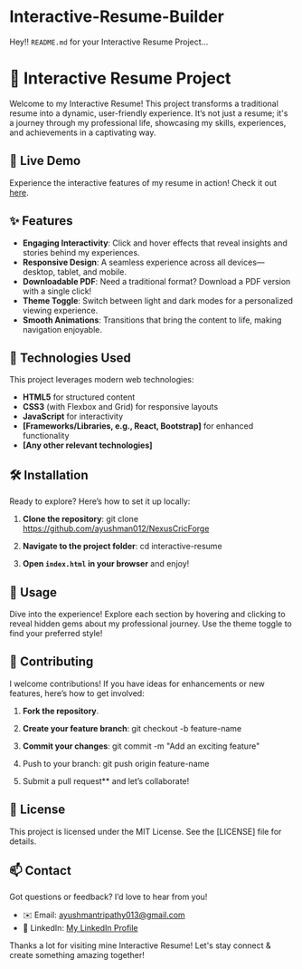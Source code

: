 # Interactive-Resume-Builder
Hey!! `README.md` for your Interactive Resume Project...
# 🌟 Interactive Resume Project
Welcome to my Interactive Resume! This project transforms a traditional resume into a dynamic, user-friendly experience. It’s not just a resume; it's a journey through my professional life, showcasing my skills, experiences, and achievements in a captivating way.

## 🚀 Live Demo

Experience the interactive features of my resume in action!
Check it out [here](https://github.com/ayushman012/NexusCricForge).

## ✨ Features

- **Engaging Interactivity**: Click and hover effects that reveal insights and stories behind my experiences.
- **Responsive Design**: A seamless experience across all devices—desktop, tablet, and mobile.
- **Downloadable PDF**: Need a traditional format? Download a PDF version with a single click!
- **Theme Toggle**: Switch between light and dark modes for a personalized viewing experience.
- **Smooth Animations**: Transitions that bring the content to life, making navigation enjoyable.

## 🔧 Technologies Used

This project leverages modern web technologies:

- **HTML5** for structured content
- **CSS3** (with Flexbox and Grid) for responsive layouts
- **JavaScript** for interactivity
- **[Frameworks/Libraries, e.g., React, Bootstrap]** for enhanced functionality
- **[Any other relevant technologies]**

## 🛠️ Installation

Ready to explore? Here’s how to set it up locally:

1. **Clone the repository**:
   git clone https://github.com/ayushman012/NexusCricForge
  
2. **Navigate to the project folder**:
   cd interactive-resume
 
3. **Open `index.html` in your browser** and enjoy!

## 🎨 Usage

Dive into the experience! Explore each section by hovering and clicking to reveal hidden gems about my professional journey. Use the theme toggle to find your preferred style!

## 🤝 Contributing

I welcome contributions! If you have ideas for enhancements or new features, here’s how to get involved:

1. **Fork the repository**.
2. **Create your feature branch**:
   git checkout -b feature-name
 
3. **Commit your changes**:
   git commit -m "Add an exciting feature"
   
4. Push to your branch:
   git push origin feature-name
  
5. Submit a pull request** and let’s collaborate!

## 📜 License

This project is licensed under the MIT License. See the [LICENSE] file for details.

## 📫 Contact

Got questions or feedback? I’d love to hear from you!

- ✉️ Email: ayushmantripathy013@gmail.com
- 💼 LinkedIn: [My LinkedIn Profile](https://www.linkedin.com/in/ayushman-tripathy-7bb149295/)

Thanks a lot for visiting mine Interactive Resume!
Let's stay connect & create something amazing together!
